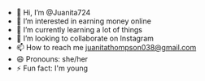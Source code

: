 - 👋 Hi, I’m @Juanita724
- 👀 I’m interested in earning money online 
- 🌱 I’m currently learning a lot of things 
- 💞️ I’m looking to collaborate on Instagram 
- 📫 How to reach me juanitathompson038@gmail.com
- 😄 Pronouns: she/her
- ⚡ Fun fact: I'm young 

<!---
Juanita724/Juanita724 is a ✨ special ✨ repository because its `README.md` (this file) appears on your GitHub profile.
You can click the Preview link to take a look at your changes.
--->
